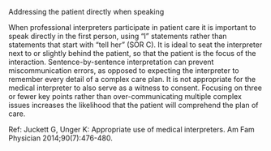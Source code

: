 Addressing the patient directly when speaking

When professional interpreters participate in patient care it is important to speak directly in the first person,
using “I” statements rather than statements that start with “tell her” (SOR C). It is ideal to seat the
interpreter next to or slightly behind the patient, so that the patient is the focus of the interaction.
Sentence-by-sentence interpretation can prevent miscommunication errors, as opposed to expecting the
interpreter to remember every detail of a complex care plan. It is not appropriate for the medical
interpreter to also serve as a witness to consent. Focusing on three or fewer key points rather than
over-communicating multiple complex issues increases the likelihood that the patient will comprehend the
plan of care.

Ref: Juckett G, Unger K: Appropriate use of medical interpreters. Am Fam Physician 2014;90(7):476-480.